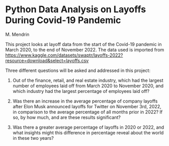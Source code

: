 
# Python Data Analysis on Layoffs During Covid-19 Pandemic
M. Mendrin

This project looks at layoff data from the start of the Covid-19 pandemic in March 2020, to the end of November 2022.
The data used is imported from https://www.kaggle.com/datasets/swaptr/layoffs-2022?resource=download&select=layoffs.csv 

Three different questions will be asked and addressed in this project: 

1) Out of the finance, retail, and real estate industry, which had the largest number of employees laid off from March 2020 to November 2020, and which industry had the largest percentage of employees laid off?

2) Was there an increase in the average percentage of company layoffs after Elon Musk announced layoffs for Twitter on November 3rd, 2022, in comparison to the average percentage of all months prior in 2022? If so, by how much, and are these results significant?

3) Was there a greater average percentage of layoffs in 2020 or 2022, and what insights might this difference in percentage reveal about the world in these two years?


